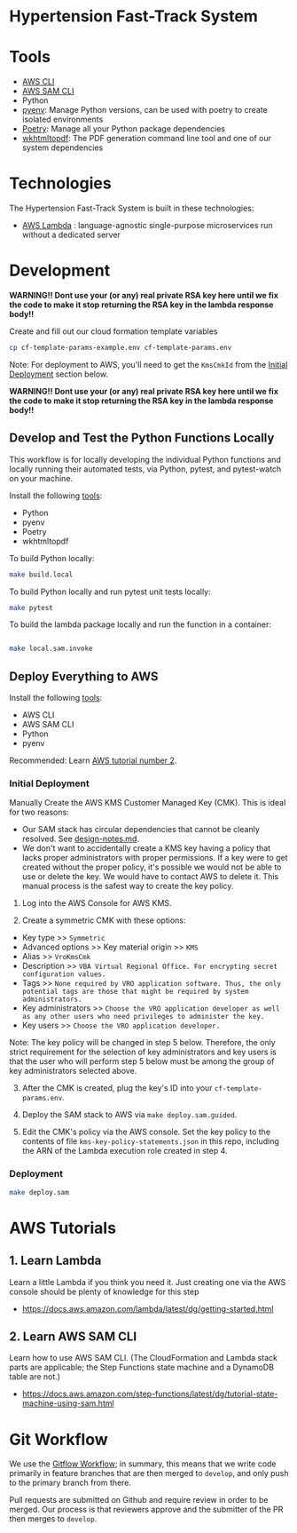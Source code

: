 # Hypertension Fast-Track System

# Tools

- [AWS CLI](https://docs.aws.amazon.com/cli/latest/userguide/cli-chap-install.html)
- [AWS SAM CLI](https://docs.aws.amazon.com/serverless-application-model/latest/developerguide/serverless-sam-cli-install.html)
- Python
- [pyenv](https://github.com/pyenv/pyenv): Manage Python versions, can be used with poetry to create isolated environments
- [Poetry](https://python-poetry.org/): Manage all your Python package dependencies
- [wkhtmltopdf](https://wkhtmltopdf.org/): The PDF generation command line tool and one of our system dependencies

# Technologies

The Hypertension Fast-Track System is built in these technologies:

- [AWS Lambda](https://aws.amazon.com/lambda/) : language-agnostic single-purpose microservices run without a dedicated server

# Development

**WARNING!! Dont use your (or any) real private RSA key here until we fix the code to make it stop returning the RSA key in the lambda response body!!**

Create and fill out our cloud formation template variables
```sh
cp cf-template-params-example.env cf-template-params.env
```

Note: For deployment to AWS, you'll need to get the `KmsCmkId` from the [Initial Deployment](#initial-deployment) section below.

**WARNING!! Dont use your (or any) real private RSA key here until we fix the code to make it stop returning the RSA key in the lambda response body!!**

## Develop and Test the Python Functions Locally

This workflow is for locally developing the individual Python functions and locally running their automated tests, via Python, pytest, and pytest-watch on your machine.

Install the following [tools](#Tools):
- Python
- pyenv
- Poetry
- wkhtmltopdf

To build Python locally:
```sh
make build.local
```

To build Python locally and run pytest unit tests locally:
```sh
make pytest
```

To build the lambda package locally and run the function in a container:

```sh

make local.sam.invoke

```

## Deploy Everything to AWS

Install the following [tools](#Tools):
- AWS CLI
- AWS SAM CLI
- Python
- pyenv

Recommended: Learn [AWS tutorial number 2](#AWS-Tutorials).

### Initial Deployment

Manually Create the AWS KMS Customer Managed Key (CMK). This is ideal for two reasons:

- Our SAM stack has circular dependencies that cannot be cleanly resolved. See [design-notes.md](docs/design-notes.md).
- We don't want to accidentally create a KMS key having a policy that lacks proper administrators with proper permissions. If a key were to get created without the proper policy, it's possible we would not be able to use or delete the key. We would have to contact AWS to delete it. This manual process is the safest way to create the key policy.

1. Log into the AWS Console for AWS KMS.

2. Create a symmetric CMK with these options:
- Key type >> `Symmetric`
- Advanced options >> Key material origin >> `KMS`
- Alias >> `VroKmsCmk`
- Description >> `VBA Virtual Regional Office. For encrypting secret configuration values.`
- Tags >> `None required by VRO application software. Thus, the only potential tags are those that might be required by system administrators.`
- Key administrators >> `Choose the VRO application developer as well as any other users who need privileges to administer the key.`
- Key users >> `Choose the VRO application developer.`

Note: The key policy will be changed in step 5 below. Therefore, the only strict requirement for the selection of key administrators and key users is that the user who will perform step 5 below must be among the group of key administrators selected above.

3. After the CMK is created, plug the key's ID into your `cf-template-params.env`.

4. Deploy the SAM stack to AWS via `make deploy.sam.guided`.

5. Edit the CMK's policy via the AWS console. Set the key policy to the contents of file `kms-key-policy-statements.json` in this repo, including the ARN of the Lambda execution role created in step 4.

### Deployment

```sh
make deploy.sam
```

# AWS Tutorials

## 1. Learn Lambda

Learn a little Lambda if you think you need it. Just creating one via the AWS console should be plenty of knowledge for this step
- https://docs.aws.amazon.com/lambda/latest/dg/getting-started.html

## 2. Learn AWS SAM CLI

Learn how to use AWS SAM CLI. (The CloudFormation and Lambda stack parts are applicable; the Step Functions state machine and a DynamoDB table are not.)
- https://docs.aws.amazon.com/step-functions/latest/dg/tutorial-state-machine-using-sam.html

# Git Workflow
We use the [Gitflow Workflow](https://www.atlassian.com/git/tutorials/comparing-workflows/gitflow-workflow); in summary, this means that we write code primarily in feature branches that are then merged to `develop`, and only push to the primary branch from there.

Pull requests are submitted on Github and require review in order to be merged. Our process is that reviewers approve and the submitter of the PR then merges to `develop`.
